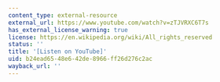 ```yaml
---
content_type: external-resource
external_url: https://www.youtube.com/watch?v=zTJVRXC6T7s
has_external_license_warning: true
license: https://en.wikipedia.org/wiki/All_rights_reserved
status: ''
title: '[Listen on YouTube]'
uid: b24ead65-48e6-42de-8966-ff26d276c2ac
wayback_url: ''
---
```

